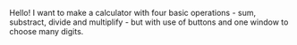 Hello!
I want to make a calculator with four basic operations - sum, substract, divide and multiplify - but with use of buttons and one window to choose many digits.
